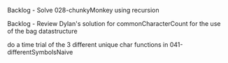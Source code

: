 Backlog - Solve 028-chunkyMonkey using recursion  

Backlog - Review Dylan's solution for commonCharacterCount for the use of the bag datastructure  

do a time trial of the 3 different unique char functions in 041-differentSymbolsNaive
